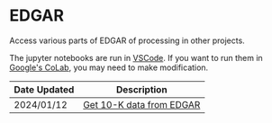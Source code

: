 # EDGAR

Access various parts of EDGAR of processing in other projects.

The jupyter notebooks are run in [VSCode](https://code.visualstudio.com/Download).
If you want to run them in [Google's CoLab](https://colab.research.google.com/), you may need to make modification.


| Date Updated | Description |
| --- | --- |
| 2024/01/12 | [Get 10-K data from EDGAR](./10-K/GetData.ipynb) |
